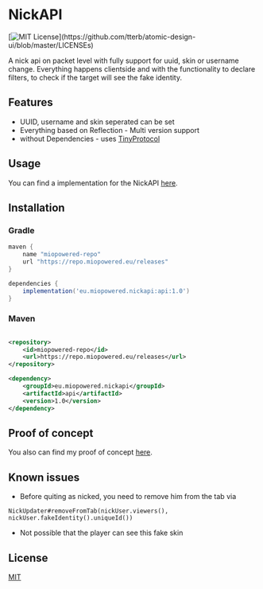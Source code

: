 # NickAPI

[![MIT License](https://img.shields.io/apm/l/atomic-design-ui.svg?)](https://github.com/tterb/atomic-design-ui/blob/master/LICENSEs)

A nick api on packet level with fully support for uuid, skin or username change. Everything happens clientside and with
the functionality to declare filters, to check if the target will see the fake identity.

## Features

- UUID, username and skin seperated can be set
- Everything based on Reflection - Multi version support
- without Dependencies - uses [TinyProtocol](https://github.com/dmulloy2/ProtocolLib)

## Usage

You can find a implementation for the
NickAPI [here](plugin/src/main/java/eu/miopowered/nickapi/plugin/NickPluginImplementationTest.java).

## Installation

### Gradle

```groovy
maven {
    name "miopowered-repo"
    url "https://repo.miopowered.eu/releases"
}

dependencies {
    implementation('eu.miopowered.nickapi:api:1.0')
}
```

### Maven

```xml

<repository>
    <id>miopowered-repo</id>
    <url>https://repo.miopowered.eu/releases</url>
</repository>

<dependency>
    <groupId>eu.miopowered.nickapi</groupId>
    <artifactId>api</artifactId>
    <version>1.0</version>
</dependency>
```

## Proof of concept

You also can find my proof of concept [here](plugin/src/main/java/eu/miopowered/nickapi/plugin/NickPlugin.java).

## Known issues

- Before quiting as nicked, you need to remove him from the tab via

``NickUpdater#removeFromTab(nickUser.viewers(), nickUser.fakeIdentity().uniqueId())``

- Not possible that the player can see this fake skin

## License

[MIT](LICENSE)